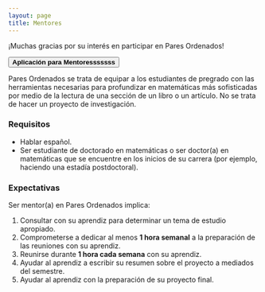 ```yaml
---
layout: page
title: Mentores
---
```


¡Muchas gracias por su interés en participar en Pares Ordenados!

<span onclick="window.open('https://duke.qualtrics.com/jfe/form/SV_cNk6422OZJ29vKu')" style="cursor: pointer">
    <button class="button1"><b>Aplicación para Mentoresssssss</b></button>
</span>

Pares Ordenados se trata de equipar a los estudiantes de pregrado con las herramientas necesarias para profundizar en matemáticas más sofisticadas por medio de la lectura de una sección de un libro o un artículo. No se trata de hacer un proyecto de investigación.

### Requisitos
- Hablar español.
- Ser estudiante de doctorado en matemáticas o ser doctor(a) en matemáticas que se encuentre en los inicios de su carrera (por ejemplo, haciendo una estadía postdoctoral).

### Expectativas
Ser mentor(a) en Pares Ordenados implica:
1. Consultar con su aprendiz para determinar un tema de estudio apropiado.
2. Comprometerse a dedicar al menos <b>1 hora semanal</b> a la preparación de las reuniones con su aprendiz.
3. Reunirse durante <b>1 hora cada semana</b> con su aprendiz.
4. Ayudar al aprendiz a escribir su resumen sobre el proyecto a mediados del semestre.
5. Ayudar al aprendiz con la preparación de su proyecto final.